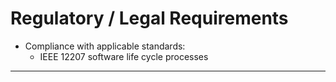 
# Regulatory / Legal Requirements

- Compliance with applicable standards:    
  - IEEE 12207 software life cycle processes 

---
